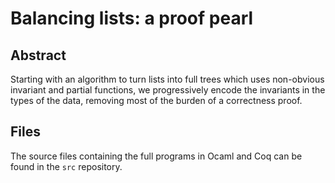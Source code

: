Balancing lists: a proof pearl
==============================

Abstract
--------

Starting with an algorithm to turn lists into full trees which uses non-obvious invariant and partial functions, we progressively encode the invariants in the types of the data, removing most of the burden of a correctness proof.

Files
-----

The source files containing the full programs in Ocaml and Coq can be found in the `src` repository.